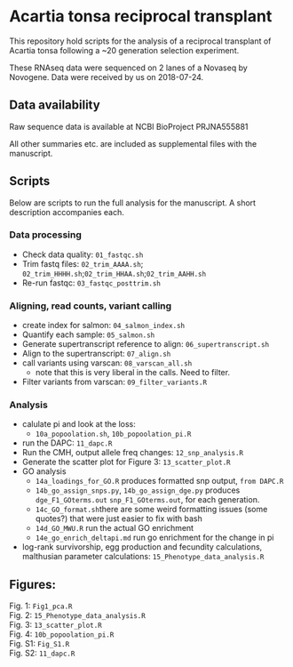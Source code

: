 # Acartia tonsa reciprocal transplant

This repository hold scripts for the analysis of a reciprocal transplant of Acartia tonsa following a ~20 generation selection experiment.  

These RNAseq data were sequenced on 2 lanes of a Novaseq by Novogene. Data were received by us on 2018-07-24. 

## Data availability

Raw sequence data is available at NCBI BioProject PRJNA555881

All other summaries etc. are included as supplemental files with the manuscript.

## Scripts

Below are scripts to run the full analysis for the manuscript. A short description accompanies each. 

### Data processing

- Check data quality: `01_fastqc.sh`  
- Trim fastq files: `02_trim_AAAA.sh`; `02_trim_HHHH.sh`;`02_trim_HHAA.sh`;`02_trim_AAHH.sh`
- Re-run fastqc: `03_fastqc_posttrim.sh`

### Aligning, read counts, variant calling

- create index for salmon: `04_salmon_index.sh`
- Quantify each sample: `05_salmon.sh` 
- Generate supertranscript reference to align: `06_supertranscript.sh`
- Align to the supertranscript: `07_align.sh`
- call variants using varscan: `08_varscan_all.sh`
  - note that this is very liberal in the calls. Need to filter.
- Filter variants from varscan: `09_filter_variants.R`

### Analysis

- calulate pi and look at the loss: 
  - `10a_popoolation.sh`, `10b_popoolation_pi.R`
- run the DAPC: `11_dapc.R`
- Run the CMH, output allele freq changes: `12_snp_analysis.R`
- Generate the scatter plot for Figure 3: `13_scatter_plot.R`
- GO analysis
  - `14a_loadings_for_GO.R` produces formatted snp output, `from DAPC.R`
  - `14b_go_assign_snps.py`, `14b_go_assign_dge.py` produces `dge_F1_GOterms.out` `snp_F1_GOterms.out`, for each generation.
  - `14c_GO_format.sh`there are some weird formatting issues (some quotes?) that were just easier to fix with bash
  - `14d_GO_MWU.R` run the actual GO enrichment
  - `14e_go_enrich_deltapi.md` run go enrichment for the change in pi
- log-rank survivorship, egg production and fecundity calculations, malthusian parameter calculations: `15_Phenotype_data_analysis.R`

## Figures:

Fig. 1: `Fig1_pca.R`  
Fig. 2: `15_Phenotype_data_analysis.R`  
Fig. 3: `13_scatter_plot.R`  
Fig. 4: `10b_popoolation_pi.R`  
Fig. S1: `Fig_S1.R`  
Fig. S2: `11_dapc.R`  

